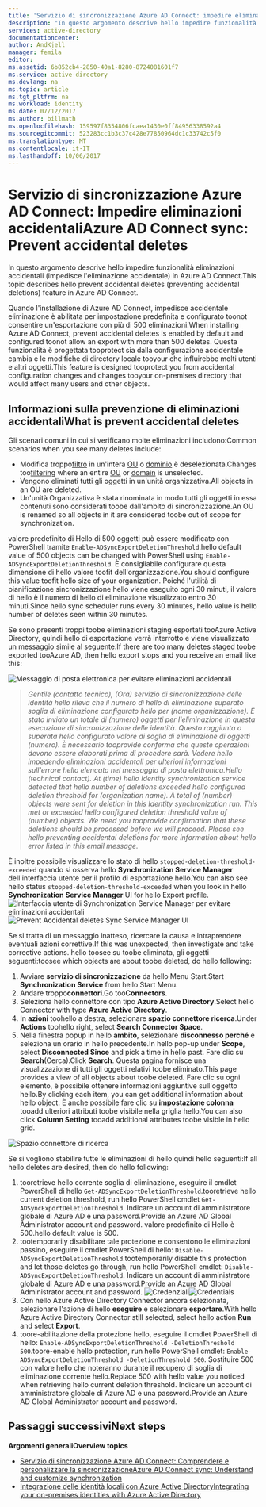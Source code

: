 ```yaml
---
title: 'Servizio di sincronizzazione Azure AD Connect: impedire eliminazioni accidentali | Documentazione Microsoft'
description: "In questo argomento descrive hello impedire funzionalità eliminazioni accidentali (impedisce l'eliminazione accidentale) in Azure AD Connect."
services: active-directory
documentationcenter: 
author: AndKjell
manager: femila
editor: 
ms.assetid: 6b852cb4-2850-40a1-8280-8724081601f7
ms.service: active-directory
ms.devlang: na
ms.topic: article
ms.tgt_pltfrm: na
ms.workload: identity
ms.date: 07/12/2017
ms.author: billmath
ms.openlocfilehash: 159597f8354806fcaea1430e0ff84956338592a4
ms.sourcegitcommit: 523283cc1b3c37c428e77850964dc1c33742c5f0
ms.translationtype: MT
ms.contentlocale: it-IT
ms.lasthandoff: 10/06/2017
---
```

# <a name="azure-ad-connect-sync-prevent-accidental-deletes"></a><span data-ttu-id="644d7-103">Servizio di sincronizzazione Azure AD Connect: Impedire eliminazioni accidentali</span><span class="sxs-lookup"><span data-stu-id="644d7-103">Azure AD Connect sync: Prevent accidental deletes</span></span>
<span data-ttu-id="644d7-104">In questo argomento descrive hello impedire funzionalità eliminazioni accidentali (impedisce l'eliminazione accidentale) in Azure AD Connect.</span><span class="sxs-lookup"><span data-stu-id="644d7-104">This topic describes hello prevent accidental deletes (preventing accidental deletions) feature in Azure AD Connect.</span></span>

<span data-ttu-id="644d7-105">Quando l'installazione di Azure AD Connect, impedisce accidentale eliminazione è abilitata per impostazione predefinita e configurato toonot consentire un'esportazione con più di 500 eliminazioni.</span><span class="sxs-lookup"><span data-stu-id="644d7-105">When installing Azure AD Connect, prevent accidental deletes is enabled by default and configured toonot allow an export with more than 500 deletes.</span></span> <span data-ttu-id="644d7-106">Questa funzionalità è progettata tooprotect sia dalla configurazione accidentale cambia e le modifiche di directory locale tooyour che influirebbe molti utenti e altri oggetti.</span><span class="sxs-lookup"><span data-stu-id="644d7-106">This feature is designed tooprotect you from accidental configuration changes and changes tooyour on-premises directory that would affect many users and other objects.</span></span>

## <a name="what-is-prevent-accidental-deletes"></a><span data-ttu-id="644d7-107">Informazioni sulla prevenzione di eliminazioni accidentali</span><span class="sxs-lookup"><span data-stu-id="644d7-107">What is prevent accidental deletes</span></span>
<span data-ttu-id="644d7-108">Gli scenari comuni in cui si verificano molte eliminazioni includono:</span><span class="sxs-lookup"><span data-stu-id="644d7-108">Common scenarios when you see many deletes include:</span></span>

* <span data-ttu-id="644d7-109">Modifica troppo[filtro](active-directory-aadconnectsync-configure-filtering.md) in un'intera [OU](active-directory-aadconnectsync-configure-filtering.md#organizational-unitbased-filtering) o [dominio](active-directory-aadconnectsync-configure-filtering.md#domain-based-filtering) è deselezionata.</span><span class="sxs-lookup"><span data-stu-id="644d7-109">Changes too[filtering](active-directory-aadconnectsync-configure-filtering.md) where an entire [OU](active-directory-aadconnectsync-configure-filtering.md#organizational-unitbased-filtering) or [domain](active-directory-aadconnectsync-configure-filtering.md#domain-based-filtering) is unselected.</span></span>
* <span data-ttu-id="644d7-110">Vengono eliminati tutti gli oggetti in un'unità organizzativa.</span><span class="sxs-lookup"><span data-stu-id="644d7-110">All objects in an OU are deleted.</span></span>
* <span data-ttu-id="644d7-111">Un'unità Organizzativa è stata rinominata in modo tutti gli oggetti in essa contenuti sono considerati toobe dall'ambito di sincronizzazione.</span><span class="sxs-lookup"><span data-stu-id="644d7-111">An OU is renamed so all objects in it are considered toobe out of scope for synchronization.</span></span>

<span data-ttu-id="644d7-112">valore predefinito di Hello di 500 oggetti può essere modificato con PowerShell tramite `Enable-ADSyncExportDeletionThreshold`.</span><span class="sxs-lookup"><span data-stu-id="644d7-112">hello default value of 500 objects can be changed with PowerShell using `Enable-ADSyncExportDeletionThreshold`.</span></span> <span data-ttu-id="644d7-113">È consigliabile configurare questa dimensione di hello valore toofit dell'organizzazione.</span><span class="sxs-lookup"><span data-stu-id="644d7-113">You should configure this value toofit hello size of your organization.</span></span> <span data-ttu-id="644d7-114">Poiché l'utilità di pianificazione sincronizzazione hello viene eseguito ogni 30 minuti, il valore di hello è il numero di hello di eliminazione visualizzato entro 30 minuti.</span><span class="sxs-lookup"><span data-stu-id="644d7-114">Since hello sync scheduler runs every 30 minutes, hello value is hello number of deletes seen within 30 minutes.</span></span>

<span data-ttu-id="644d7-115">Se sono presenti troppi toobe eliminazioni staging esportati tooAzure Active Directory, quindi hello di esportazione verrà interrotto e viene visualizzato un messaggio simile al seguente:</span><span class="sxs-lookup"><span data-stu-id="644d7-115">If there are too many deletes staged toobe exported tooAzure AD, then hello export stops and you receive an email like this:</span></span>

![Messaggio di posta elettronica per evitare eliminazioni accidentali](./media/active-directory-aadconnectsync-feature-prevent-accidental-deletes/email.png)

> <span data-ttu-id="644d7-117">*Gentile (contatto tecnico), (Ora) servizio di sincronizzazione delle identità hello rileva che il numero di hello di eliminazione superato soglia di eliminazione configurato hello per (nome organizzazione). È stato inviato un totale di (numero) oggetti per l'eliminazione in questa esecuzione di sincronizzazione delle identità. Questo raggiunta o superata hello configurato valore di soglia di eliminazione di oggetti (numero). È necessario tooprovide conferma che queste operazioni devono essere elaborati prima di procedere sarà. Vedere hello impedendo eliminazioni accidentali per ulteriori informazioni sull'errore hello elencato nel messaggio di posta elettronica.*</span><span class="sxs-lookup"><span data-stu-id="644d7-117">*Hello (technical contact). At (time) hello Identity synchronization service detected that hello number of deletions exceeded hello configured deletion threshold for (organization name). A total of (number) objects were sent for deletion in this Identity synchronization run. This met or exceeded hello configured deletion threshold value of (number) objects. We need you tooprovide confirmation that these deletions should be processed before we will proceed. Please see hello preventing accidental deletions for more information about hello error listed in this email message.*</span></span>
>
> 

<span data-ttu-id="644d7-118">È inoltre possibile visualizzare lo stato di hello `stopped-deletion-threshold-exceeded` quando si osserva hello **Synchronization Service Manager** dell'interfaccia utente per il profilo di esportazione hello.</span><span class="sxs-lookup"><span data-stu-id="644d7-118">You can also see hello status `stopped-deletion-threshold-exceeded` when you look in hello **Synchronization Service Manager** UI for hello Export profile.</span></span>
<span data-ttu-id="644d7-119">![Interfaccia utente di Synchronization Service Manager per evitare eliminazioni accidentali](./media/active-directory-aadconnectsync-feature-prevent-accidental-deletes/syncservicemanager.png)</span><span class="sxs-lookup"><span data-stu-id="644d7-119">![Prevent Accidental deletes Sync Service Manager UI](./media/active-directory-aadconnectsync-feature-prevent-accidental-deletes/syncservicemanager.png)</span></span>

<span data-ttu-id="644d7-120">Se si tratta di un messaggio inatteso, ricercare la causa e intraprendere eventuali azioni correttive.</span><span class="sxs-lookup"><span data-stu-id="644d7-120">If this was unexpected, then investigate and take corrective actions.</span></span> <span data-ttu-id="644d7-121">hello toosee su toobe eliminata, gli oggetti seguenti:</span><span class="sxs-lookup"><span data-stu-id="644d7-121">toosee which objects are about toobe deleted, do hello following:</span></span>

1. <span data-ttu-id="644d7-122">Avviare **servizio di sincronizzazione** da hello Menu Start.</span><span class="sxs-lookup"><span data-stu-id="644d7-122">Start **Synchronization Service** from hello Start Menu.</span></span>
2. <span data-ttu-id="644d7-123">Andare troppo**connettori**.</span><span class="sxs-lookup"><span data-stu-id="644d7-123">Go too**Connectors**.</span></span>
3. <span data-ttu-id="644d7-124">Seleziona hello connettore con tipo **Azure Active Directory**.</span><span class="sxs-lookup"><span data-stu-id="644d7-124">Select hello Connector with type **Azure Active Directory**.</span></span>
4. <span data-ttu-id="644d7-125">In **azioni** toohello a destra, selezionare **spazio connettore ricerca**.</span><span class="sxs-lookup"><span data-stu-id="644d7-125">Under **Actions** toohello right, select **Search Connector Space**.</span></span>
5. <span data-ttu-id="644d7-126">Nella finestra popup in hello **ambito**, selezionare **disconnesso perché** e seleziona un orario in hello precedente.</span><span class="sxs-lookup"><span data-stu-id="644d7-126">In hello pop-up under **Scope**, select **Disconnected Since** and pick a time in hello past.</span></span> <span data-ttu-id="644d7-127">Fare clic su **Search**(Cerca).</span><span class="sxs-lookup"><span data-stu-id="644d7-127">Click **Search**.</span></span> <span data-ttu-id="644d7-128">Questa pagina fornisce una visualizzazione di tutti gli oggetti relativi toobe eliminato.</span><span class="sxs-lookup"><span data-stu-id="644d7-128">This page provides a view of all objects about toobe deleted.</span></span> <span data-ttu-id="644d7-129">Fare clic su ogni elemento, è possibile ottenere informazioni aggiuntive sull'oggetto hello.</span><span class="sxs-lookup"><span data-stu-id="644d7-129">By clicking each item, you can get additional information about hello object.</span></span> <span data-ttu-id="644d7-130">È anche possibile fare clic su **impostazione colonna** tooadd ulteriori attributi toobe visibile nella griglia hello.</span><span class="sxs-lookup"><span data-stu-id="644d7-130">You can also click **Column Setting** tooadd additional attributes toobe visible in hello grid.</span></span>

![Spazio connettore di ricerca](./media/active-directory-aadconnectsync-feature-prevent-accidental-deletes/searchcs.png)

<span data-ttu-id="644d7-132">Se si vogliono stabilire tutte le eliminazioni di hello quindi hello seguenti:</span><span class="sxs-lookup"><span data-stu-id="644d7-132">If all hello deletes are desired, then do hello following:</span></span>

1. <span data-ttu-id="644d7-133">tooretrieve hello corrente soglia di eliminazione, eseguire il cmdlet PowerShell di hello `Get-ADSyncExportDeletionThreshold`.</span><span class="sxs-lookup"><span data-stu-id="644d7-133">tooretrieve hello current deletion threshold, run hello PowerShell cmdlet `Get-ADSyncExportDeletionThreshold`.</span></span> <span data-ttu-id="644d7-134">Indicare un account di amministratore globale di Azure AD e una password.</span><span class="sxs-lookup"><span data-stu-id="644d7-134">Provide an Azure AD Global Administrator account and password.</span></span> <span data-ttu-id="644d7-135">valore predefinito di Hello è 500.</span><span class="sxs-lookup"><span data-stu-id="644d7-135">hello default value is 500.</span></span>
2. <span data-ttu-id="644d7-136">tootemporarily disabilitare tale protezione e consentono le eliminazioni passino, eseguire il cmdlet PowerShell di hello: `Disable-ADSyncExportDeletionThreshold`.</span><span class="sxs-lookup"><span data-stu-id="644d7-136">tootemporarily disable this protection and let those deletes go through, run hello PowerShell cmdlet: `Disable-ADSyncExportDeletionThreshold`.</span></span> <span data-ttu-id="644d7-137">Indicare un account di amministratore globale di Azure AD e una password.</span><span class="sxs-lookup"><span data-stu-id="644d7-137">Provide an Azure AD Global Administrator account and password.</span></span>
   <span data-ttu-id="644d7-138">![Credenziali](./media/active-directory-aadconnectsync-feature-prevent-accidental-deletes/credentials.png)</span><span class="sxs-lookup"><span data-stu-id="644d7-138">![Credentials](./media/active-directory-aadconnectsync-feature-prevent-accidental-deletes/credentials.png)</span></span>
3. <span data-ttu-id="644d7-139">Con hello Azure Active Directory Connector ancora selezionata, selezionare l'azione di hello **eseguire** e selezionare **esportare**.</span><span class="sxs-lookup"><span data-stu-id="644d7-139">With hello Azure Active Directory Connector still selected, select hello action **Run** and select **Export**.</span></span>
4. <span data-ttu-id="644d7-140">toore-abilitazione della protezione hello, eseguire il cmdlet PowerShell di hello: `Enable-ADSyncExportDeletionThreshold -DeletionThreshold 500`.</span><span class="sxs-lookup"><span data-stu-id="644d7-140">toore-enable hello protection, run hello PowerShell cmdlet: `Enable-ADSyncExportDeletionThreshold -DeletionThreshold 500`.</span></span> <span data-ttu-id="644d7-141">Sostituire 500 con valore hello che noteranno durante il recupero di soglia di eliminazione corrente hello.</span><span class="sxs-lookup"><span data-stu-id="644d7-141">Replace 500 with hello value you noticed when retrieving hello current deletion threshold.</span></span> <span data-ttu-id="644d7-142">Indicare un account di amministratore globale di Azure AD e una password.</span><span class="sxs-lookup"><span data-stu-id="644d7-142">Provide an Azure AD Global Administrator account and password.</span></span>

## <a name="next-steps"></a><span data-ttu-id="644d7-143">Passaggi successivi</span><span class="sxs-lookup"><span data-stu-id="644d7-143">Next steps</span></span>
<span data-ttu-id="644d7-144">**Argomenti generali**</span><span class="sxs-lookup"><span data-stu-id="644d7-144">**Overview topics**</span></span>

* [<span data-ttu-id="644d7-145">Servizio di sincronizzazione Azure AD Connect: Comprendere e personalizzare la sincronizzazione</span><span class="sxs-lookup"><span data-stu-id="644d7-145">Azure AD Connect sync: Understand and customize synchronization</span></span>](active-directory-aadconnectsync-whatis.md)
* [<span data-ttu-id="644d7-146">Integrazione delle identità locali con Azure Active Directory</span><span class="sxs-lookup"><span data-stu-id="644d7-146">Integrating your on-premises identities with Azure Active Directory</span></span>](active-directory-aadconnect.md)
